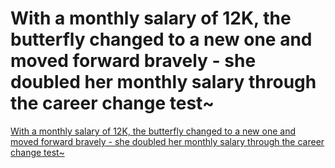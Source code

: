 # With a monthly salary of 12K, the butterfly changed to a new one and moved forward bravely - she doubled her monthly salary through the career change test~
[With a monthly salary of 12K, the butterfly changed to a new one and moved forward bravely - she doubled her monthly salary through the career change test~](https://aiwithcloud.com/2022/09/15/with_a_monthly_salary_of_12k_the_butterfly_changed_to_a_new_one_and_moved_forward_bravely___she_doubled_her_monthly_salary_through_the_career_change_test/)